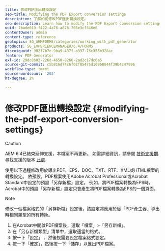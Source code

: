 ```yaml
---
title: 修改PDF匯出轉換設定
seo-title: Modifying the PDF Export conversion settings
description: 了解如何修改PDF匯出轉換設定。
seo-description: Learn how to modify the PDF Export conversion settings.
uuid: 7bade010-f422-4a76-a876-705e3cf346e6
contentOwner: admin
content-type: reference
geptopics: SG_AEMFORMS/categories/working_with_pdf_generator
products: SG_EXPERIENCEMANAGER/6.4/FORMS
discoiquuid: 982f7b7e-9ba9-437f-a337-76c355b328ac
feature: PDF Generator
exl-id: 29dc0b02-226d-4650-8266-2ad2c17dc6a5
source-git-commit: c5b816d74c6f02f85476d16868844f39b4c47996
workflow-type: tm+mt
source-wordcount: '202'
ht-degree: 2%

---
```


# 修改PDF匯出轉換設定 {#modifying-the-pdf-export-conversion-settings}

>[!CAUTION]
>
>AEM 6.4已結束延伸支援，本檔案不再更新。 如需詳細資訊，請參閱 [技術支援期](https://helpx.adobe.com//tw/support/programs/eol-matrix.html). 尋找支援的版本 [此處](https://experienceleague.adobe.com/docs/).

使用以下過程修改用於導出PDF、EPS、DOC、TXT、RTF、XML或HTML檔案的轉換設定。 依預設，PDF檔案使用Adobe Acrobat Professional或Acrobat Standard中設定的預設「另存新檔」設定。 例如，將PDF檔案轉換為EPS時，Acrobat中的預設「另存新檔」設定只會產生將PDF檔案轉換為EPS的一個頁面。

>[!NOTE]
>
>修改一個檔案格式的「另存新檔」設定後，該設定將應用於從「PDF產生器」導出時相同類型的所有轉換。

1. 在Acrobat中開啟PDF檔案後，選取「檔案」>「另存新檔」。
1. 在「另存新檔類型」清單中，選取適當的格式。
1. 按一下「設定」 ，然後視需要設定檔案格式設定。
1. 按一下「確定」，然後按一下「儲存」以匯出PDF檔案。
